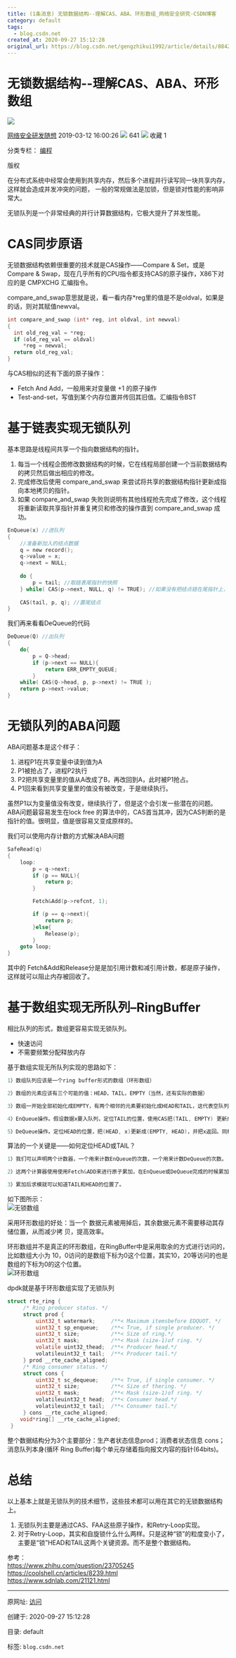 ```yaml
---
title: (1条消息) 无锁数据结构--理解CAS、ABA、环形数组_网络安全研究-CSDN博客
category: default
tags: 
  - blog.csdn.net
created_at: 2020-09-27 15:12:28
original_url: https://blog.csdn.net/gengzhikui1992/article/details/88422604
---
```


# 无锁数据结构--理解CAS、ABA、环形数组

![](assets/1601190748-426136e8363e68fc321f3d3551b0d579.png)

[网络安全研发随想](https://me.csdn.net/gengzhikui1992) 2019-03-12 16:00:26 ![](assets/1601190748-11d4e66b47a786d7307438a15382d44a.png) 641 ![](assets/1601190748-50c7c045de1e4400c6f27a33ed55cf7c.png) 收藏  1 

分类专栏： [编程](https://blog.csdn.net/gengzhikui1992/category_6036457.html)

版权

在分布式系统中经常会使用到共享内存，然后多个进程并行读写同一块共享内存，这样就会造成并发冲突的问题， 一般的常规做法是加锁，但是锁对性能的影响非常大。

无锁队列是一个非常经典的并行计算数据结构，它极大提升了并发性能。

# CAS同步原语

无锁数据结构依赖很重要的技术就是CAS操作——Compare & Set，或是 Compare & Swap，现在几乎所有的CPU指令都支持CAS的原子操作，X86下对应的是 CMPXCHG 汇编指令。

compare\_and\_swap意思就是说，看一看内存\*reg里的值是不是oldval，如果是的话，则对其赋值newval。

```c
int compare_and_swap (int* reg, int oldval, int newval)
{
  int old_reg_val = *reg;
  if (old_reg_val == oldval)
     *reg = newval;
  return old_reg_val;
}
```

与CAS相似的还有下面的原子操作：

*   Fetch And Add，一般用来对变量做 +1 的原子操作
*   Test-and-set，写值到某个内存位置并传回其旧值。汇编指令BST

# 基于链表实现无锁队列

基本思路是线程间共享一个指向数据结构的指针。

1.  每当一个线程企图修改数据结构的时候，它在线程局部创建一个当前数据结构的拷贝然后做出相应的修改。
2.  完成修改后使用 compare\_and\_swap 来尝试将共享的数据结构指针更新成指向本地拷贝的指针。
3.  如果 compare\_and\_swap 失败则说明有其他线程抢先完成了修改，这个线程将重新读取共享指针并重复拷贝和修改的操作直到 compare\_and\_swap 成功。

```c
EnQueue(x) //进队列
{
    //准备新加入的结点数据
    q = new record();
    q->value = x;
    q->next = NULL;
 
    do {
        p = tail; //取链表尾指针的快照
    } while( CAS(p->next, NULL, q) != TRUE); //如果没有把结点链在尾指针上，再试
 
    CAS(tail, p, q); //置尾结点
}
```

我们再来看看DeQueue的代码

```c
DeQueue(Q) //出队列
{
    do{
        p = Q->head;
        if (p->next == NULL){
            return ERR_EMPTY_QUEUE;
        }
    while( CAS(Q->head, p, p->next) != TRUE );
    return p->next->value;
}
```

# 无锁队列的ABA问题

ABA问题基本是这个样子：

1.  进程P1在共享变量中读到值为A
2.  P1被抢占了，进程P2执行
3.  P2把共享变量里的值从A改成了B，再改回到A，此时被P1抢占。
4.  P1回来看到共享变量里的值没有被改变，于是继续执行。

虽然P1以为变量值没有改变，继续执行了，但是这个会引发一些潜在的问题。ABA问题最容易发生在lock free 的算法中的，CAS首当其冲，因为CAS判断的是指针的值。很明显，值是很容易又变成原样的。

我们可以使用内存计数的方式解决ABA问题

```c
SafeRead(q)
{
    loop:
        p = q->next;
        if (p == NULL){
            return p;
        }

        Fetch&Add(p->refcnt, 1);

        if (p == q->next){
            return p;
        }else{
            Release(p);
        }
    goto loop;
}
```

其中的 Fetch&Add和Release分是是加引用计数和减引用计数，都是原子操作，这样就可以阻止内存被回收了。

# 基于数组实现无所队列–RingBuffer

相比队列的形式，数组更容易实现无锁队列。

*   快速访问
*   不需要频繁分配释放内存

基于数组实现无所队列实现的思路如下：

```c
1）数组队列应该是一个ring buffer形式的数组（环形数组）

2）数组的元素应该有三个可能的值：HEAD，TAIL，EMPTY（当然，还有实际的数据）

3）数组一开始全部初始化成EMPTY，有两个相邻的元素要初始化成HEAD和TAIL，这代表空队列。

4）EnQueue操作。假设数据x要入队列，定位TAIL的位置，使用CAS把(TAIL, EMPTY) 更新成 (x, TAIL)。需要注意，如果找不到(TAIL, EMPTY)，则说明队列满了。

5）DeQueue操作。定位HEAD的位置，把(HEAD, x)更新成(EMPTY, HEAD)，并把x返回。同样需要注意，如果x是TAIL，则说明队列为空。
```

算法的一个关键是——如何定位HEAD或TAIL？

```c
1）我们可以声明两个计数器，一个用来计数EnQueue的次数，一个用来计数DeQueue的次数。

2）这两个计算器使用使用Fetch&ADD来进行原子累加，在EnQueue或DeQueue完成的时候累加就好了。

3）累加后求模就可以知道TAIL和HEAD的位置了。
```

如下图所示：  
![无锁数组](assets/1601190748-0388817c9b2fe390a7eed04628059934.jpg)

采用环形数组的好处：当一个 数据元素被用掉后，其余数据元素不需要移动其存储位置，从而减少拷 贝，提高效率。

环形数组并不是真正的环形数组，在RingBuffer中是采用取余的方式进行访问的，比如数组大小为 10，0访问的是数组下标为0这个位置，其实10，20等访问的也是数组的下标为0的这个位置。  
![环形数组](assets/1601190748-07dbc6d8e2974f461e74fbb07826a15e.png)

dpdk就是基于环形数组实现了无锁队列

```c
struct rte_ring {                                                                                                                            
     /* Ring producer status. */                                                                                
     struct prod {                                                                                                
         uint32_t watermark;     /**< Maximum itemsbefore EDQUOT. */                                             
         uint32_t sp_enqueue;    /**< True, if single producer. */                                                
         uint32_t size;          /**< Size of ring.*/                                                           
         uint32_t mask;          /**< Mask (size-1)of ring. */                                                   
         volatile uint32_thead;  /**< Producer head.*/                                                           
         volatileuint32_t tail;  /**< Producer tail.*/                                                           
     } prod __rte_cache_aligned;                                                 
     /* Ring consumer status. */                                                                                
     struct cons {                                                                                                
         uint32_t sc_dequeue;    /**< True, if single consumer. */                                                
         uint32_t size;          /**< Size of thering. */                                                       
         uint32_t mask;          /**< Mask (size-1)of ring. */                                                   
         volatileuint32_t head;  /**< Consumer head.*/                                                           
         volatileuint32_t tail;  /**< Consumer tail.*/                                                                                                                                      
     } cons __rte_cache_aligned;                                                                                  
    void*ring[] __rte_cache_aligned;  
 }

```

整个数据结构分为3个主要部分：生产者状态信息prod；消费者状态信息 cons；消息队列本身(循环 Ring Buffer)每个单元存储着指向报文内容的指针(64bits)。

# 总结

以上基本上就是无锁队列的技术细节，这些技术都可以用在其它的无锁数据结构上。

1.  无锁队列主要是通过CAS、FAA这些原子操作，和Retry-Loop实现。
2.  对于Retry-Loop，其实和自旋锁什么什么两样。只是这种“锁”的粒度变小了，主要是“锁”HEAD和TAIL这两个关键资源。而不是整个数据结构。

参考：  
https://www.zhihu.com/question/23705245  
https://coolshell.cn/articles/8239.html  
https://www.sdnlab.com/21121.html

---------------------------------------------------


原网址: [访问](https://blog.csdn.net/gengzhikui1992/article/details/88422604)

创建于: 2020-09-27 15:12:28

目录: default

标签: `blog.csdn.net`

